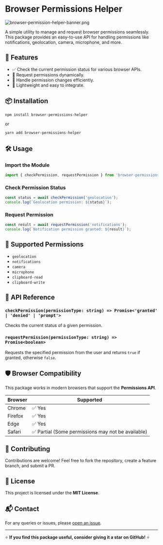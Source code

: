 # Browser Permissions Helper

![browser-permission-helper-banner.png](browser-permission-helper-banner.png)


A simple utility to manage and request browser permissions seamlessly. This package provides an easy-to-use API for handling permissions like notifications, geolocation, camera, microphone, and more.

## 🚀 Features

- ✅ Check the current permission status for various browser APIs.
- 🔄 Request permissions dynamically.
- 📢 Handle permission changes efficiently.
- 🎯 Lightweight and easy to integrate.

## 📦 Installation

```sh
npm install browser-permissions-helper
```

or

```sh
yarn add browser-permissions-helper
```

## 🛠 Usage

### Import the Module

```javascript
import { checkPermission, requestPermission } from 'browser-permissions-helper';
```

### Check Permission Status

```javascript
const status = await checkPermission('geolocation');
console.log(`Geolocation permission: ${status}`);
```

### Request Permission

```javascript
const result = await requestPermission('notifications');
console.log(`Notification permission granted: ${result}`);
```

## 📜 Supported Permissions

- `geolocation`
- `notifications`
- `camera`
- `microphone`
- `clipboard-read`
- `clipboard-write`

## 📖 API Reference

### `checkPermission(permissionType: string) => Promise<'granted' | 'denied' | 'prompt'>`
Checks the current status of a given permission.

### `requestPermission(permissionType: string) => Promise<boolean>`
Requests the specified permission from the user and returns `true` if granted, otherwise `false`.

## 🛡️ Browser Compatibility
This package works in modern browsers that support the **Permissions API**.

| Browser  | Supported |
|----------|----------|
| Chrome   | ✅ Yes   |
| Firefox  | ✅ Yes   |
| Edge     | ✅ Yes   |
| Safari   | ✅ Partial (Some permissions may not be available) |

## 🤝 Contributing
Contributions are welcome! Feel free to fork the repository, create a feature branch, and submit a PR.

## 📜 License
This project is licensed under the **MIT License**.

## 📬 Contact
For any queries or issues, please [open an issue](https://github.com/darshitdudhaiya/browser-permissions-helper/issues).

---

⭐ **If you find this package useful, consider giving it a star on GitHub!** ⭐

